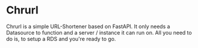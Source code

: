 # Chrurl

Chrurl is a simple URL-Shortener based on FastAPI. It only needs a Datasource to function and a server / instance it can run on. All you need to do is, to setup a RDS and you're ready to go. 
